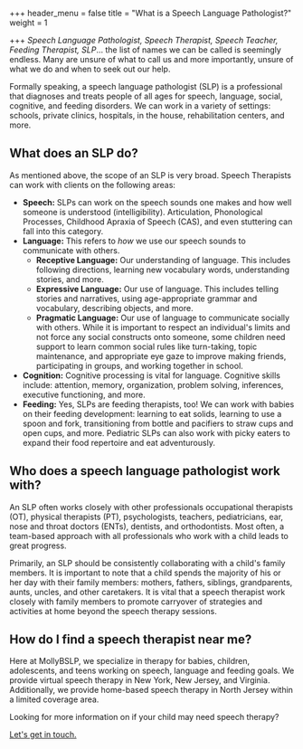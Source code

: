 +++
header_menu = false
title = "What is a Speech Language Pathologist?"
weight = 1

+++
_Speech Language Pathologist, Speech Therapist, Speech Teacher, Feeding Therapist, SLP_… the list of  names we can be called is seemingly endless. Many are unsure of what to call us and more importantly, unsure of what we do and when to seek out our help.

Formally speaking, a speech language pathologist (SLP) is a professional that diagnoses and treats people of all ages for speech, language, social, cognitive, and feeding disorders. We can work in a variety of settings: schools, private clinics, hospitals, in the house, rehabilitation centers, and more.

## What does an SLP do?

As mentioned above, the scope of an SLP is very broad. Speech Therapists can work with clients on the following areas:

* **Speech:** SLPs can work on the speech sounds one makes and how well someone is understood (intelligibility). Articulation, Phonological Processes, Childhood Apraxia of Speech (CAS), and even stuttering can fall into this category. 
* **Language:**  This refers to _how_ we use our speech sounds to communicate with others. 
  * **Receptive Language:** Our understanding of language. This includes following directions, learning new vocabulary words, understanding stories, and more.
  * **Expressive Language:** Our use of language. This includes telling stories and narratives, using age-appropriate grammar and vocabulary, describing objects, and more. 
  * **Pragmatic Language:** Our use of language to communicate socially with others. While it is important to respect an individual's limits and not force any social constructs onto someone, some children need support to learn common social rules like turn-taking, topic maintenance, and appropriate eye gaze to improve making friends, participating in groups, and working together in school. 
* **Cognition:** Cognitive processing is vital for language. Cognitive skills include: attention, memory, organization, problem solving, inferences, executive functioning, and more. 
* **Feeding:** Yes, SLPs are feeding therapists, too! We can work with babies on their feeding development: learning to eat solids, learning to use a spoon and fork, transitioning from bottle and pacifiers to straw cups and open cups, and more. Pediatric SLPs can also work with picky eaters to expand their food repertoire and eat adventurously. 

## Who does a speech language pathologist work with?

An SLP often works closely with other professionals occupational therapists (OT), physical therapists (PT), psychologists, teachers, pediatricians, ear, nose and throat doctors (ENTs), dentists, and orthodontists. Most often, a team-based approach with all professionals who work with a child leads to great progress.

Primarily, an SLP should be consistently collaborating with a child's family members. It is important to note that a child spends the majority of his or her day with their family members: mothers, fathers, siblings, grandparents, aunts, uncles, and other caretakers. It is vital that a speech therapist work closely with family members to promote carryover of strategies and activities at home beyond the speech therapy sessions. 

## How do I find a speech therapist near me?

Here at MollyBSLP, we specialize in therapy for babies, children, adolescents, and teens working on speech, language and feeding goals.  We provide virtual speech therapy in New York, New Jersey, and Virginia. Additionally, we provide home-based speech therapy in North Jersey within a limited coverage area.

Looking for more information on if your child may need speech therapy?

[Let's get in touch.](/#let-s-get-in-touch)
